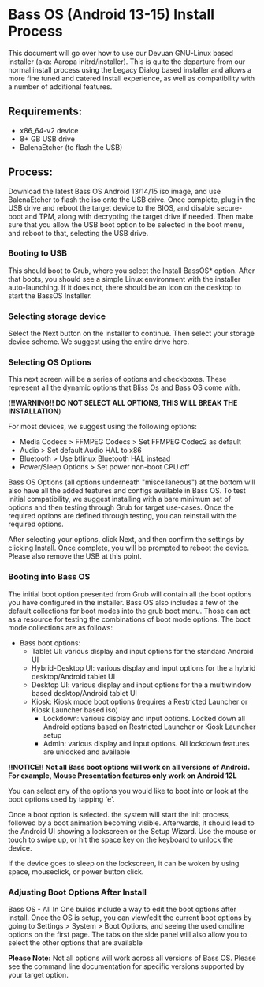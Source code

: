 # Bass OS (Android 13-15) Install Process

This document will go over how to use our Devuan GNU-Linux based installer (aka: Aaropa initrd/installer). This is quite the departure from our normal install process using the Legacy Dialog based installer and allows a more fine tuned and catered install experience, as well as compatibility with a number of additional features. 

## Requirements:

- x86_64-v2 device
- 8+ GB USB drive
- BalenaEtcher (to flash the USB)

## Process:

Download the latest Bass OS Android 13/14/15 iso image, and use BalenaEtcher to flash the iso onto the USB drive. 
Once complete, plug in the USB drive and reboot the target device to the BIOS, and disable secure-boot and TPM, along with decrypting the target drive if needed. 
Then make sure that you allow the USB boot option to be selected in the boot menu, and reboot to that, selecting the USB drive. 

### Booting to USB

This should boot to Grub, where you select the Install BassOS* option. After that boots, you should see a simple Linux environment with the installer auto-launching. If it does not, there should be an icon on the desktop to start the BassOS Installer. 

### Selecting storage device

Select the Next button on the installer to continue. Then select your storage device scheme. We suggest using the entire drive here. 

### Selecting OS Options

This next screen will be a series of options and checkboxes. These represent all the dynamic options that Bliss Os and Bass OS come with. 

(**!!WARNING!! DO NOT SELECT ALL OPTIONS, THIS WILL BREAK THE INSTALLATION**)

For most devices, we suggest using the following options:

- Media Codecs > FFMPEG Codecs > Set FFMPEG Codec2 as default
- Audio > Set default Audio HAL to x86
- Bluetooth > Use btlinux Bluetooth HAL instead
- Power/Sleep Options > Set power non-boot CPU off

Bass OS Options (all options underneath "miscellaneous") at the bottom will also have all the added features and configs available in Bass OS. To test initial compatibility, we suggest installing with a bare minimum set of options and then testing through Grub for target use-cases. Once the required options are defined through testing, you can reinstall with the required options.

After selecting your options, click Next, and then confirm the settings by clicking Install. Once complete, you will be prompted to reboot the device. Please also remove the USB at this point. 

### Booting into Bass OS

The initial boot option presented from Grub will contain all the boot options you have configured in the installer. Bass OS also includes a few of the default collections for boot modes into the grub boot menu. Those can act as a resource for testing the combinations of boot mode options. The boot mode collections are as follows:

- Bass boot options:
    - Tablet UI: various display and input options for the standard Android UI
    - Hybrid-Desktop UI: various display and input options for the a hybrid desktop/Android tablet UI
    - Desktop UI: various display and input options for the a multiwindow based desktop/Android tablet UI
    - Kiosk: Kiosk mode boot options (requires a Restricted Launcher or Kiosk Launcher based iso)
        - Lockdown: various display and input options. Locked down all Android options based on Restricted Launcher or Kiosk Launcher setup
        - Admin: various display and input options. All lockdown features are unlocked and available

**!!NOTICE!! Not all Bass boot options will work on all versions of Android. For example, Mouse Presentation features only work on Android 12L**

You can select any of the options you would like to boot into or look at the boot options used by tapping 'e'.

Once a boot option is selected. the system will start the init process, followed by a boot animation becoming visible. Afterwards, it should lead to the Android UI showing a lockscreen or the Setup Wizard. Use the mouse or touch to swipe up, or hit the space key on the keyboard to unlock the device. 

If the device goes to sleep on the lockscreen, it can be woken by using space, mouseclick, or power button click.

### Adjusting Boot Options After Install

Bass OS - All In One builds include a way to edit the boot options after install. Once the OS is setup, you can view/edit the current boot options by going to Settings > System > Boot Options, and seeing the used cmdline options on the first page. The tabs on the side panel will also allow you to select the other options that are available 

**Please Note:** Not all options will work across all versions of Bass OS. Please see the command line documentation for specific versions supported by your target option.

